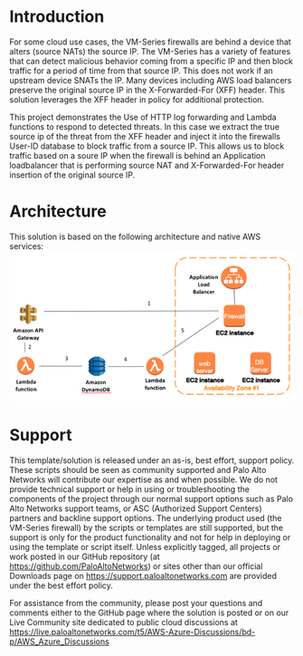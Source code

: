 # Introduction

For some cloud use cases, the VM-Series firewalls are behind a device that alters (source NATs) the source IP.  The VM-Series has a variety of features that can detect malicious behavior coming from a specific IP and then block traffic for a period of time from that source IP.  This does not work if an upstream device SNATs the IP.  Many devices including AWS load balancers preserve the original source IP in the X-Forwarded-For (XFF) header.  This solution leverages the XFF header in policy for additional protection.

This project demonstrates the Use of HTTP log forwarding and Lambda functions to respond to detected threats. In this case we extract the true source ip of the threat from the XFF header and inject it into the firewalls User-ID database to block traffic from a source IP.  This allows us to block traffic based on a soure IP when the firewall is behind an Application loadbalancer that is performing source NAT and X-Forwarded-For header insertion of the original source IP.

# Architecture
This solution is based on the following architecture and native AWS services:
![alt text](/documentation/XFF-User-ID-mapping.png?raw=true "Topology for the XFF to User-ID mapping solution")

# Support
This template/solution is released under an as-is, best effort, support policy. These scripts should be seen as community supported and Palo Alto Networks will contribute our expertise as and when possible. We do not provide technical support or help in using or troubleshooting the components of the project through our normal support options such as Palo Alto Networks support teams, or ASC (Authorized Support Centers) partners and backline support options. The underlying product used (the VM-Series firewall) by the scripts or templates are still supported, but the support is only for the product functionality and not for help in deploying or using the template or script itself. Unless explicitly tagged, all projects or work posted in our GitHub repository (at https://github.com/PaloAltoNetworks) or sites other than our official Downloads page on https://support.paloaltonetworks.com are provided under the best effort policy.

For assistance from the community, please post your questions and comments either to the GitHub page where the solution is posted or on our Live Community site dedicated to public cloud discussions at https://live.paloaltonetworks.com/t5/AWS-Azure-Discussions/bd-p/AWS_Azure_Discussions
